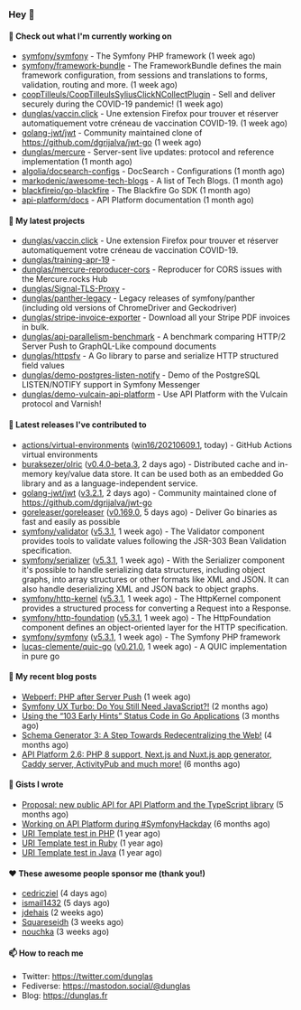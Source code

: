 ### Hey 👋

#### 👷 Check out what I'm currently working on

- [symfony/symfony](https://github.com/symfony/symfony) - The Symfony PHP framework (1 week ago)
- [symfony/framework-bundle](https://github.com/symfony/framework-bundle) - The FrameworkBundle defines the main framework configuration, from sessions and translations to forms, validation, routing and more. (1 week ago)
- [coopTilleuls/CoopTilleulsSyliusClickNCollectPlugin](https://github.com/coopTilleuls/CoopTilleulsSyliusClickNCollectPlugin) - Sell and deliver securely during the COVID-19 pandemic! (1 week ago)
- [dunglas/vaccin.click](https://github.com/dunglas/vaccin.click) - Une extension Firefox pour trouver et réserver automatiquement votre créneau de vaccination COVID-19. (1 week ago)
- [golang-jwt/jwt](https://github.com/golang-jwt/jwt) - Community maintained clone of https://github.com/dgrijalva/jwt-go (1 week ago)
- [dunglas/mercure](https://github.com/dunglas/mercure) - Server-sent live updates: protocol and reference implementation (1 month ago)
- [algolia/docsearch-configs](https://github.com/algolia/docsearch-configs) - DocSearch - Configurations (1 month ago)
- [markodenic/awesome-tech-blogs](https://github.com/markodenic/awesome-tech-blogs) - A list of Tech Blogs. (1 month ago)
- [blackfireio/go-blackfire](https://github.com/blackfireio/go-blackfire) - The Blackfire Go SDK (1 month ago)
- [api-platform/docs](https://github.com/api-platform/docs) - API Platform documentation (1 month ago)

#### 🌱 My latest projects

- [dunglas/vaccin.click](https://github.com/dunglas/vaccin.click) - Une extension Firefox pour trouver et réserver automatiquement votre créneau de vaccination COVID-19.
- [dunglas/training-apr-19](https://github.com/dunglas/training-apr-19) - 
- [dunglas/mercure-reproducer-cors](https://github.com/dunglas/mercure-reproducer-cors) - Reproducer for CORS issues with the Mercure.rocks Hub
- [dunglas/Signal-TLS-Proxy](https://github.com/dunglas/Signal-TLS-Proxy) - 
- [dunglas/panther-legacy](https://github.com/dunglas/panther-legacy) - Legacy releases of symfony/panther (including old versions of ChromeDriver and Geckodriver)
- [dunglas/stripe-invoice-exporter](https://github.com/dunglas/stripe-invoice-exporter) - Download all your Stripe PDF invoices in bulk.
- [dunglas/api-parallelism-benchmark](https://github.com/dunglas/api-parallelism-benchmark) - A benchmark comparing HTTP/2 Server Push to GraphQL-Like compound documents
- [dunglas/httpsfv](https://github.com/dunglas/httpsfv) - A Go library to parse and serialize HTTP structured field values
- [dunglas/demo-postgres-listen-notify](https://github.com/dunglas/demo-postgres-listen-notify) - Demo of the PostgreSQL LISTEN/NOTIFY support in Symfony Messenger
- [dunglas/demo-vulcain-api-platform](https://github.com/dunglas/demo-vulcain-api-platform) - Use API Platform with the Vulcain protocol and Varnish!

#### 🔭 Latest releases I've contributed to

- [actions/virtual-environments](https://github.com/actions/virtual-environments) ([win16/20210609.1](https://github.com/actions/virtual-environments/releases/tag/win16%2F20210609.1), today) - GitHub Actions virtual environments
- [buraksezer/olric](https://github.com/buraksezer/olric) ([v0.4.0-beta.3](https://github.com/buraksezer/olric/releases/tag/v0.4.0-beta.3), 2 days ago) - Distributed cache and in-memory key/value data store. It can be used both as an embedded Go library and as a language-independent service.
- [golang-jwt/jwt](https://github.com/golang-jwt/jwt) ([v3.2.1](https://github.com/golang-jwt/jwt/releases/tag/v3.2.1), 2 days ago) - Community maintained clone of https://github.com/dgrijalva/jwt-go
- [goreleaser/goreleaser](https://github.com/goreleaser/goreleaser) ([v0.169.0](https://github.com/goreleaser/goreleaser/releases/tag/v0.169.0), 5 days ago) - Deliver Go binaries as fast and easily as possible
- [symfony/validator](https://github.com/symfony/validator) ([v5.3.1](https://github.com/symfony/validator/releases/tag/v5.3.1), 1 week ago) - The Validator component provides tools to validate values following the JSR-303 Bean Validation specification.
- [symfony/serializer](https://github.com/symfony/serializer) ([v5.3.1](https://github.com/symfony/serializer/releases/tag/v5.3.1), 1 week ago) - With the Serializer component it&#39;s possible to handle serializing data structures, including object graphs, into array structures or other formats like XML and JSON. It can also handle deserializing XML and JSON back to object graphs.
- [symfony/http-kernel](https://github.com/symfony/http-kernel) ([v5.3.1](https://github.com/symfony/http-kernel/releases/tag/v5.3.1), 1 week ago) - The HttpKernel component provides a structured process for converting a Request into a Response.
- [symfony/http-foundation](https://github.com/symfony/http-foundation) ([v5.3.1](https://github.com/symfony/http-foundation/releases/tag/v5.3.1), 1 week ago) - The HttpFoundation component defines an object-oriented layer for the HTTP specification.
- [symfony/symfony](https://github.com/symfony/symfony) ([v5.3.1](https://github.com/symfony/symfony/releases/tag/v5.3.1), 1 week ago) - The Symfony PHP framework
- [lucas-clemente/quic-go](https://github.com/lucas-clemente/quic-go) ([v0.21.0](https://github.com/lucas-clemente/quic-go/releases/tag/v0.21.0), 1 week ago) - A QUIC implementation in pure go

#### 📜 My recent blog posts

- [Webperf: PHP after Server Push](http://feedproxy.google.com/~r/dunglas/~3/C_V5WfIfRFg/) (1 week ago)
- [Symfony UX Turbo: Do You Still Need JavaScript?!](http://feedproxy.google.com/~r/dunglas/~3/icLJBhKwqcY/) (2 months ago)
- [Using the “103 Early Hints” Status Code in Go Applications](http://feedproxy.google.com/~r/dunglas/~3/WDhgVmMJ2T0/) (3 months ago)
- [Schema Generator 3: A Step Towards Redecentralizing the Web!](http://feedproxy.google.com/~r/dunglas/~3/-eYprhFHaXA/) (4 months ago)
- [API Platform 2.6: PHP 8 support, Next.js and Nuxt.js app generator, Caddy server, ActivityPub and much more!](http://feedproxy.google.com/~r/dunglas/~3/X1dkcrZS-qU/) (6 months ago)

#### 📓 Gists I wrote

- [Proposal: new public API for API Platform and the TypeScript library](https://gist.github.com/4da2026f34bf7f18e1db955ef8a9b417) (5 months ago)
- [Working on API Platform during #SymfonyHackday](https://gist.github.com/3949272d40e6390cdd2850a4f312a02a) (6 months ago)
- [URI Template test in PHP](https://gist.github.com/5b10b586427cf66e78a968f82f80691a) (1 year ago)
- [URI Template test in Ruby](https://gist.github.com/ec793690f66167cb849c02284ecf748d) (1 year ago)
- [URI Template test in Java](https://gist.github.com/788b70312231d24e46d7632c634784f5) (1 year ago)

#### ❤️ These awesome people sponsor me (thank you!)

- [cedricziel](https://github.com/cedricziel) (4 days ago)
- [ismail1432](https://github.com/ismail1432) (5 days ago)
- [jdehais](https://github.com/jdehais) (2 weeks ago)
- [Squareseidh](https://github.com/Squareseidh) (3 weeks ago)
- [nouchka](https://github.com/nouchka) (3 weeks ago)

#### 📫 How to reach me

- Twitter: https://twitter.com/dunglas
- Fediverse: https://mastodon.social/@dunglas
- Blog: https://dunglas.fr
